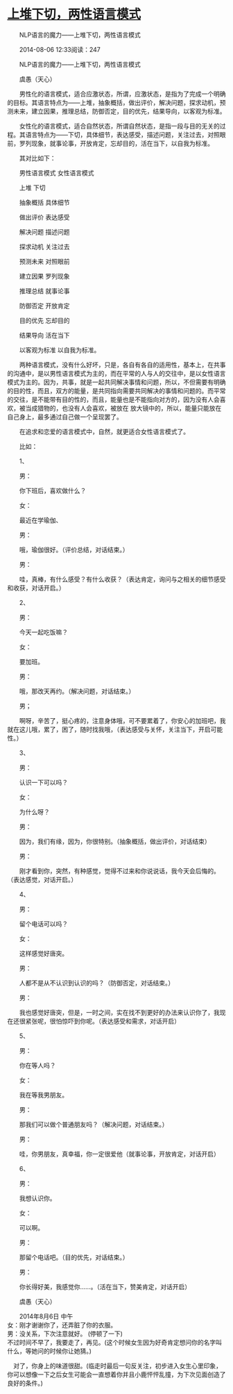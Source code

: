 # [上堆下切，两性语言模式](http://www.360doc.com/content/17/0220/09/4598321_630466898.shtml)

　　NLP语言的魔力——上堆下切，两性语言模式

　　2014-08-06 12:33阅读：247

　　NLP语言的魔力——上堆下切，两性语言模式

　　虞愚（天心）

　　男性化的语言模式，适合应激状态，所谓，应激状态，是指为了完成一个明确的目标。其语言特点为——上堆，抽象概括，做出评价，解决问题，探求动机，预测未来，建立因果，推理总结，防御否定，目的优先，结果导向，以客观为标准。

　　女性化的语言模式，适合自然状态，所谓自然状态，是指一段与目的无关的过程。其语言特点为——下切，具体细节，表达感受，描述问题，关注过去，对照眼前，罗列现象，就事论事，开放肯定，忘却目的，活在当下，以自我为标准。

　　其对比如下：

　　男性语言模式 女性语言模式

　　上堆 下切

　　抽象概括 具体细节

　　做出评价 表达感受

　　解决问题 描述问题

　　探求动机 关注过去

　　预测未来 对照眼前

　　建立因果 罗列现象

　　推理总结 就事论事

　　防御否定 开放肯定

　　目的优先 忘却目的

　　结果导向 活在当下

　　以客观为标准 以自我为标准。

　　两种语言模式，没有什么好坏，只是，各自有各自的适用性，基本上，在共事的沟通中，是以男性语言模式为主的，而在平常的人与人的交往中，是以女性语言模式为主的。因为，共事，就是一起共同解决事情和问题，所以，不但需要有明确的目的性，而且，双方的能量，是共同指向需要共同解决的事情和问题的。而平常的交往，是不能带有目的性的，而且，能量也是不能指向对方的，因为没有人会喜欢，被当成猎物的，也没有人会喜欢，被放在 放大镜中的，所以，能量只能放在自己身上，最多通过自己做一个呈现罢了。

　　在追求和恋爱的语言模式中，自然，就更适合女性语言模式了。

　　比如：

　　1、

　　男：

　　你下班后，喜欢做什么？

　　女：

　　最近在学瑜伽、

　　男：

　　哦，瑜伽很好。（评价总结，对话结束。）

　　男：

　　哇，真棒，有什么感受？有什么收获？（表达肯定，询问与之相关的细节感受和收获，对话开启。）

　　2、

　　男：

　　今天一起吃饭嘛？

　　女：

　　要加班。

　　男：

　　哦，那改天再约。（解决问题，对话结束。）

　　男；

　　啊呀，辛苦了，挺心疼的，注意身体哦，可不要累着了，你安心的加班吧，我就在这儿哦，累了，困了，随时找我哦，（表达感受与关怀，关注当下，开启可能性。）

　　3、

　　男：

　　认识一下可以吗？

　　女：

　　为什么呀？

　　男：

　　因为，我们有缘，因为，你很特别。（抽象概括，做出评价，对话结束）

　　男：

　　刚才看到你，突然，有种感觉，觉得不过来和你说说话，我今天会后悔的。（表达感觉，对话开启。）

　　4、

　　男：

　　留个电话可以吗？

　　女：

　　这样感觉好唐突。

　　男：

　　人都不是从不认识到认识的吗？（防御否定，对话结束。）

　　男：

　　我也感觉好唐突，但是，一时之间，实在找不到更好的办法来认识你了，我现在还很紧张呢，很怕惊吓到你呢。（表达感受和需求，对话开启）

　　5、

　　男：

　　你在等人吗？

　　女：

　　我在等我男朋友。

　　男：

　　那我们可以做个普通朋友吗？（解决问题，对话结束。）

　　男：

　　哇，你男朋友，真幸福，你一定很爱他（就事论事，开放肯定，对话开启）

　　6、

　　男：

　　我想认识你。

　　女：

　　可以啊。

　　男：

　　那留个电话吧。（目的优先，对话结束。）

　　男：

　　你长得好美，我感觉你……。（活在当下，赞美肯定，对话开启）

　　虞愚（天心）

　　2014年8月6日 中午  
女：刚才谢谢你了，还弄脏了你的衣服。  
男：没关系，下次注意就好。 (停顿了一下)  
不过时间不早了，我要走了，再见。(这个时候女生因为好奇肯定想问你的名字叫什么，等她问的时候你让她猜。)

　对了，你身上的味道很甜。(临走时最后一句反关注，初步进入女生心里印象，你可以想像一下之后女生可能会一直想着你并且小鹿怦怦乱撞，为下次见面创造了良好的条件。)
